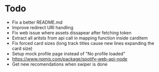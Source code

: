 # Todo

- Fix a better README.md 
- Improve redirect URI handling
- Fix web issue where assets dissapear after fetching token
- Extract all aritsts from api call in mapping function inside carditem
- Fix forced card sizes (long track titles cause new lines expanding the card size)
- Setup mock profile page instead of "No profile loaded"
- https://www.npmjs.com/package/spotify-web-api-node
- Get new recomendations when swiper is done



